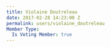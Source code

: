 ```yaml
---
title: Violaine Doutreleau
date: 2017-02-28 14:23:00 Z
permalink: users/violaine_doutreleau
Member Type:
  Is Voting Member: true
---
```


